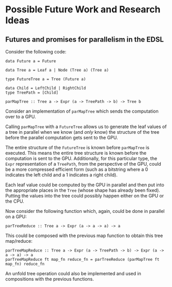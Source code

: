 # Possible Future Work and Research Ideas

## Futures and promises for parallelism in the EDSL

Consider the following code:

    data Future a = Future

    data Tree a = Leaf a | Node (Tree a) (Tree a)

    type FutureTree a = Tree (Future a)

    data Child = LeftChild | RightChild
    type TreePath = [Child]

    parMapTree :: Tree a -> Expr (a -> TreePath -> b) -> Tree b

Consider an implementation of `parMapTree` which sends the computation over to a
GPU.

Calling `parMapTree` with a `FutureTree` allows us to generate the leaf values
of a tree in parallel when we know (and *only* know) the structure of the tree
before the parallel computation gets sent to the GPU.

The entire structure of the `FutureTree` is known before `parMapTree` is
executed. This means the entire tree structure is known before the computation
is sent to the GPU. Additionally, for this particular type, the `Expr`
representation of a `TreePath`, from the perspective of the GPU, could be a more
compressed efficient form (such as a bitstring where a 0 indicates the left
child and a 1 indicates a right child).

Each leaf value could be computed by the GPU in parallel and then put into the
appropriate places in the `Tree` (whose shape has already been fixed). Putting
the values into the tree could possibly happen either on the GPU or the CPU.

Now consider the following function which, again, could be done in parallel on a
GPU:

    parTreeReduce :: Tree a -> Expr (a -> a -> a) -> a

This could be composed with the previous map function to obtain this tree
map/reduce:

    parTreeMapReduce :: Tree a -> Expr (a -> TreePath -> b) -> Expr (a -> a -> a) -> a
    parTreeMapReduce ft map_fn reduce_fn = parTreeReduce (parMapTree ft map_fn) reduce_fn

An unfold tree operation could also be implemented and used in compositions with
the previous functions.

